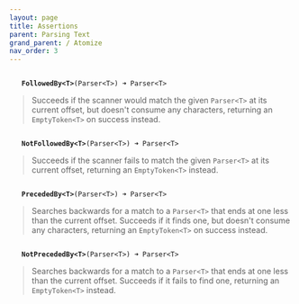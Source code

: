 ```yaml
---
layout: page
title: Assertions
parent: Parsing Text
grand_parent: / Atomize
nav_order: 3
---
```


<code class="stratagyn-method-signature">
   <b class="stratagyn-method-name">FollowedBy&lt;T&gt;</b>(Parser&lt;T&gt;) &#10140; Parser&lt;T&gt;
</code>

> Succeeds if the scanner would match the given `Parser<T>` at its current offset, but doesn't consume
> any characters, returning an `EmptyToken<T>` on success instead.

<code class="stratagyn-method-signature">
   <b class="stratagyn-method-name">NotFollowedBy&lt;T&gt;</b>(Parser&lt;T&gt;) &#10140; Parser&lt;T&gt;
</code>

> Succeeds if the scanner fails to match the given `Parser<T>` at its current offset, 
> returning an `EmptyToken<T>` instead.

<code class="stratagyn-method-signature">
   <b class="stratagyn-method-name">PrecededBy&lt;T&gt;</b>(Parser&lt;T&gt;) &#10140; Parser&lt;T&gt;
</code>

> Searches backwards for a match to a `Parser<T>` that ends at one less than the current offset.
> Succeeds if it finds one, but doesn't consume any characters, returning an `EmptyToken<T>` on 
> success instead.

<code class="stratagyn-method-signature">
   <b class="stratagyn-method-name">NotPrecededBy&lt;T&gt;</b>(Parser&lt;T&gt;) &#10140; Parser&lt;T&gt;
</code>

> Searches backwards for a match to a `Parser<T>` that ends at one less than the current offset.
> Succeeds if it fails to find one, returning an `EmptyToken<T>` instead.